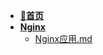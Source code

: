 - [**📖首页**](/README.md)
- [**Nginx**](/运行环境/Nginx/README.md)
  - [Nginx应用.md](/运行环境/Nginx/Nginx应用.md)
